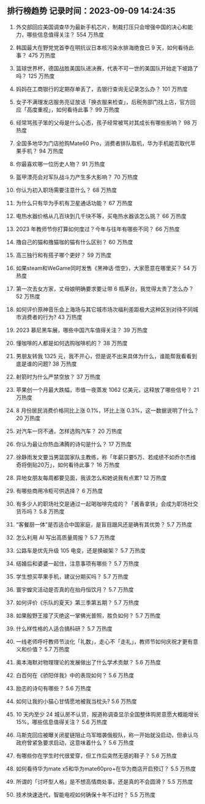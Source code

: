 
## 排行榜趋势 记录时间：2023-09-09 14:24:35
  
  1. 外交部回应美国调查华为最新手机芯片，制裁打压只会增强中国的决心和能力，哪些信息值得关注？ 554 万热度
    
  2. 韩国最大在野党党首李在明抗议日本核污染水排海绝食已 9 天，如何看待此事？ 475 万热度
    
  3. 篮球世界杯，德国战胜美国队进决赛，代表不可一世的美国队开始走下坡路了吗？ 125 万热度
    
  4. 妈妈在工商银行的定期存单丢了，去银行查询无记录怎么办？ 101 万热度
    
  5. 女子不满理发店服务亮证放话「换衣服来检查」，后税务部门找上店，官方回应「高度重视」，如何看待此事？ 99 万热度
    
  6. 经常骂孩子笨的父母是什么心态，孩子经常被骂对其成长有哪些影响？ 98 万热度
    
  7. 全国多地华为门店抢购Mate60 Pro，消费者排队取机，华为手机能否取代苹果手机？ 94 万热度
    
  8. 你最喜欢哪一位历史人物？ 91 万热度
    
  9. 盔甲漂亮会对军队战斗力产生多大影响？ 70 万热度
    
  10. 你认为初入职场需要注意什么？ 68 万热度
    
  11. 为什么只有华为手机有卫星通话功能？ 67 万热度
    
  12. 电热水器价格从几百块到几千块不等，买电热水器该怎么挑？ 66 万热度
    
  13. 2023 年教师节你打算如何度过？今年与往年有哪些不同？ 66 万热度
    
  14. 撸自己的猫和撸猫咖的猫有什么区别？ 60 万热度
    
  15. 高三独行和有搭子哪个更好？ 59 万热度
    
  16. 如果steam和WeGame同时发售《黑神话·悟空》，大家愿意在哪里买？ 54 万热度
    
  17. 第一次去女方家，丈母娘明确要求要让带 6 瓶茅台，我觉得太贵了怎么办？ 52 万热度
    
  18. 如何评价原神音乐会上海场与其它城市场次福利差距极大这种区别对待不同城市消费者的行为? 43 万热度
    
  19. 2023 慕尼黑车展，哪些中国汽车值得关注？ 39 万热度
    
  20. 懂咖啡的人都是如何选购咖啡机的？ 38 万热度
    
  21. 男朋友转我 1325 元，我不开心，但是说不出来具体为什么，谁能帮我看看到底是谁的问题? 38 万热度
    
  22. 射箭时为什么严禁空放？ 37 万热度
    
  23. 苹果创一个月最大跌幅，市值一夜蒸发 1062 亿美元，这释放了哪些信号？ 21 万热度
    
  24. 8 月份居民消费价格同比上涨 0.1%，环比上涨 0.3%，这一数据说明了什么？ 20 万热度
    
  25. 对汽车一窍不通，怎样选购汽车？ 20 万热度
    
  26. 你认为最让你热血沸腾的诗句是什么？ 17 万热度
    
  27. 徐静雨发文要当男篮国家队主教练，称「年薪只要5万、若成绩不如乔尔杰维奇将倒贴20万」，如何看待此事？ 16 万热度
    
  28. 异地女朋友每周都要见面，我该怎么和她说我有点累? 12 万热度
    
  29. 有哪些商用冷柜可供选择？ 6 万热度
    
  30. 有多少人的职场社交是通过一起喝咖啡完成的？「酱香拿铁」会成为职场社交货币吗？ 5.8 万热度
    
  31. “客餐厨一体”是否适合中国家庭，是盲目跟风还是确有其优势？ 5.7 万热度
    
  32. 怎么利用 AI 写出高质量周报？ 5.7 万热度
    
  33. 公路车是优先升级 105 电变，还是换碳架？ 5.7 万热度
    
  34. 结婚后和婆婆一起住，注意事项有哪些？ 5.7 万热度
    
  35. 学生想买苹果手机，建议分期买吗？ 5.7 万热度
    
  36. 寰宇蝗灾活动是否真的在抬丹恒饮月？ 5.7 万热度
    
  37. 如何评价《乐队的夏天》第三季第五期？ 5.7 万热度
    
  38. 如果殷野王接了灭绝这一掌佛光普照，胜负如何？ 5.7 万热度
    
  39. 什么样性格的人适合搞科研？ 5.7 万热度
    
  40. 一线老师呼吁教师节淡化「礼数」，走心不「走礼」，教师节如何庆祝才更有意义和价值？ 5.7 万热度
    
  41. 奥本海默对物理理论的发展做出了什么学术贡献？ 5.6 万热度
    
  42. 白百何在《骄阳伴我》中的表现如何？ 5.6 万热度
    
  43. 励志的诗句有哪些？ 5.6 万热度
    
  44. 如何让我的小猫心甘情愿地被我当枕头? 5.6 万热度
    
  45. 10 天内至少 24 城认房不认贷，报道称调查显示全国整体购房意愿大概能增长15%，哪些信息值得关注？ 5.6 万热度
    
  46. 马斯克回应被曝关闭星链阻止乌军暗袭俄舰队，称一开始就没启动，但承认乌政府曾紧急要求启动，这意味着什么？ 5.6 万热度
    
  47. 有哪些你在学生时代很爱穿，但工作后突然无感的鞋子？ 5.6 万热度
    
  48. 如何看待华为mate x5和华为mate60pro+在华为商店开启预订？ 5.5 万热度
    
  49. 所谓的「讨坏型人格」是不想高情商处事，还是真的不会圆滑？ 5.5 万热度
    
  50. 技术快速迭代，智能电视如何确保十年不过时？ 5.5 万热度
    
